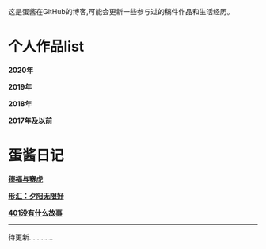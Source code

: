 这是蛋酱在GitHub的博客,可能会更新一些参与过的稿件作品和生活经历。


# 个人作品list

**2020年**


**2019年**

**2018年**

**2017年及以前**


# 蛋酱日记

[**德福与赛虎**](https://www.douban.com/note/760281543/)

[**形汇：夕阳无限好**](https://mp.weixin.qq.com/s/6joX5Fzcy9nbcSRio7W9CQ)

[**401没有什么故事**](https://mp.weixin.qq.com/s/iEOh9_EpIITIPxw8dbdFpg)

 
***
待更新…………
